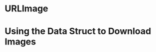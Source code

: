 # URLImage
# Using the Data Struct to Download Images


<script src="https://gist.github.com/mustafaYildizGitHub/4c380dc121c69c05e616dc29d91b1ae3.js"></script>
